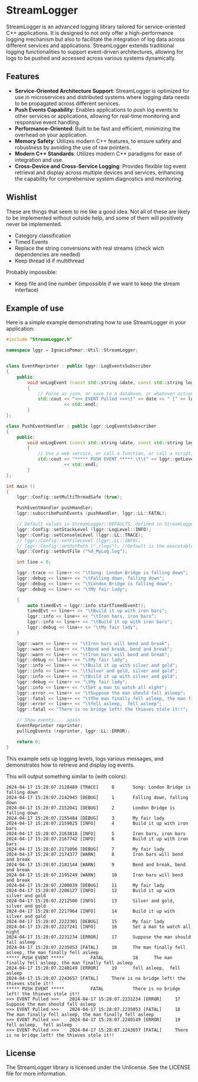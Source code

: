 # StreamLogger

StreamLogger is an advanced logging library tailored for service-oriented C++ applications. It is designed to not only offer a high-performance logging mechanism but also to facilitate the integration of log data across different services and applications.
StreamLogger extends traditional logging functionalities to support event-driven architectures, allowing for logs to be pushed and accessed across various systems dynamically.

## Features

- **Service-Oriented Architecture Support**: StreamLogger is optimized for use in microservices and distributed systems where logging data needs to be propagated across different services.
- **Push Events Capability**: Enables applications to push log events to other services or applications, allowing for real-time monitoring and responsive event handling.
- **Performance-Oriented**: Built to be fast and efficient, minimizing the overhead on your application.
- **Memory Safety**: Utilizes modern C++ features, to ensure safety and robustness by avoiding the use of raw pointers.
- **Modern C++ Standards**: Utilizes modern C++ paradigms for ease of integration and use.
- **Cross-Device and Cross-Service Logging**: Provides flexible log event retrieval and display across multiple devices and services, enhancing the capability for comprehensive system diagnostics and monitoring.

## Wishlist
These are things that seem to me like a good idea. Not all of these are likely to be implemented without outside help, and some of them will positively never be implemented.
- Category classification
- Timed Events
- Replace the string conversions with real streams (check wich dependencies are needed)
- Keep thread id if multithread

Probably impossible:
- Keep file and line number (impossible if we want to keep the stream interface)

## Example of use

Here is a simple example demonstrating how to use StreamLogger in your application:

```cpp
#include "StreamLogger.h"

namespace lggr = IgnacioPomar::Util::StreamLogger;


class EventReprinter : public lggr::LogEventsSubscriber
{
	public:
		void onLogEvent (const std::string &date, const std::string logTxt, lggr::LogLevel logLevel) const
		{
			// Parse as json, or save to a database, or whatever action you want
			std::cout << ">>> EVENT Pulled >>>\t" << date << " [" << lggr::getLevelName (logLevel) << "]\t" << logTxt
			          << std::endl;
		}
};

class PushEventHandler : public lggr::LogEventsSubscriber
{
	public:
		void onLogEvent (const std::string &date, const std::string logTxt, lggr::LogLevel logLevel) const
		{
			// Use a web service, or call a function, or call a script, or whatever action you want
			std::cout << "***** PUSH EVENT ***** \t\t" << lggr::getLevelName (logLevel) << "\t\t" << logTxt
			          << std::endl;
		}
};

int main ()
{
	lggr::Config::setMultiThreadSafe (true);

	PushEventHandler pushHandler;
	lggr::subscribePushEvents (pushHandler, lggr::LL::FATAL);

	// Default values in StreamLogger::DEFAULTS, defined in StreamLoggerConsts.h
	lggr::Config::setStackLevel (lggr::LogLevel::INFO);
	lggr::Config::setConsoleLevel (lggr::LL::TRACE);
	// lggr::Config::setFileLevel (lggr::LL::INFO);
	// lggr::Config::setOutPath ("./logs"); //Default is the executable path
	lggr::Config::setOutFile ("%d_MyLog.log");

	int line = 0;

	lggr::trace << line++ << "\tSong: London Bridge is falling down";
	lggr::debug << line++ << "\tFalling down, falling down";
	lggr::debug << line++ << "\tLondon Bridge is falling down";
	lggr::debug << line++ << "\tMy fair lady";

	{
		auto timedEvt = lggr::info.startTimedEvent();
		timedEvt << line++ << "\tBuild it up with iron bars";
		lggr::info << line++ << "\tIron bars, iron bars";
		lggr::info << line++ << "\tBuild it up with iron bars";
		lggr::debug << line++ << "\tMy fair lady";
	}

	lggr::warn << line++ << "\tIron bars will bend and break";
	lggr::warn << line++ << "\tBend and break, bend and break";
	lggr::warn << line++ << "\tIron bars will bend and break";
	lggr::debug << line++ << "\tMy fair lady";
	lggr::info << line++ << "\tBuild it up with silver and gold";
	lggr::info << line++ << "\tSilver and gold, silver and gold";
	lggr::info << line++ << "\tBuild it up with silver and gold";
	lggr::debug << line++ << "\tMy fair lady";
	lggr::info << line++ << "\tSet a man to watch all night";
	lggr::error << line++ << "\tSuppose the man should fall asleep";
	lggr::fatal << line++ << "\tThe man finally fell asleep, the man finally fell asleep";
	lggr::error << line++ << "\tfell asleep,  fell asleep";
	lggr::fatal << "There is no bridge left! the thieves stole it!!";

	// Show events.... again
	EventReprinter reprinter;
	pullLogEvents (reprinter, lggr::LL::ERROR);

	return 0;
}
```
This example sets up logging levels, logs various messages, and demonstrates how to retrieve and display log events.

This will output something similar to (with colors):
```	
2024-04-17 15:28:07.2128489 [TRACE]     0       Song: London Bridge is falling down
2024-04-17 15:28:07.2142945 [DEBUG]     1       Falling down, falling down
2024-04-17 15:28:07.2152041 [DEBUG]     2       London Bridge is falling down
2024-04-17 15:28:07.2155484 [DEBUG]     3       My fair lady
2024-04-17 15:28:07.2159025 [INFO]      4       Build it up with iron bars
2024-04-17 15:28:07.2163818 [INFO]      5       Iron bars, iron bars
2024-04-17 15:28:07.2167742 [INFO]      6       Build it up with iron bars
2024-04-17 15:28:07.2171096 [DEBUG]     7       My fair lady
2024-04-17 15:28:07.2174377 [WARN]      8       Iron bars will bend and break
2024-04-17 15:28:07.2182144 [WARN]      9       Bend and break, bend and break
2024-04-17 15:28:07.2195249 [WARN]      10      Iron bars will bend and break
2024-04-17 15:28:07.2200839 [DEBUG]     11      My fair lady
2024-04-17 15:28:07.2206127 [INFO]      12      Build it up with silver and gold
2024-04-17 15:28:07.2212500 [INFO]      13      Silver and gold, silver and gold
2024-04-17 15:28:07.2217964 [INFO]      14      Build it up with silver and gold
2024-04-17 15:28:07.2222301 [DEBUG]     15      My fair lady
2024-04-17 15:28:07.2227241 [INFO]      16      Set a man to watch all night
2024-04-17 15:28:07.2231234 [ERROR]     17      Suppose the man should fall asleep
2024-04-17 15:28:07.2235053 [FATAL]     18      The man finally fell asleep, the man finally fell asleep
***** PUSH EVENT *****          FATAL           18      The man finally fell asleep, the man finally fell asleep
2024-04-17 15:28:07.2240149 [ERROR]     19      fell asleep,  fell asleep
2024-04-17 15:28:07.2243657 [FATAL]     There is no bridge left! the thieves stole it!!
***** PUSH EVENT *****          FATAL           There is no bridge left! the thieves stole it!!
>>> EVENT Pulled >>>    2024-04-17 15:28:07.2231234 [ERROR]     17      Suppose the man should fall asleep
>>> EVENT Pulled >>>    2024-04-17 15:28:07.2235053 [FATAL]     18      The man finally fell asleep, the man finally fell asleep
>>> EVENT Pulled >>>    2024-04-17 15:28:07.2240149 [ERROR]     19      fell asleep,  fell asleep
>>> EVENT Pulled >>>    2024-04-17 15:28:07.2243657 [FATAL]     There is no bridge left! the thieves stole it!!
```



## License
The StreamLogger library is licensed under the Unlicense. See the LICENSE file for more information.
